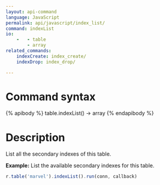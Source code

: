 ```yaml
---
layout: api-command 
language: JavaScript
permalink: api/javascript/index_list/
command: indexList
io:
    -   - table
        - array
related_commands:
    indexCreate: index_create/
    indexDrop: index_drop/

---
```



# Command syntax #

{% apibody %}
table.indexList() &rarr; array
{% endapibody %}

# Description #

List all the secondary indexes of this table.

__Example:__ List the available secondary indexes for this table.

```js
r.table('marvel').indexList().run(conn, callback)
```

